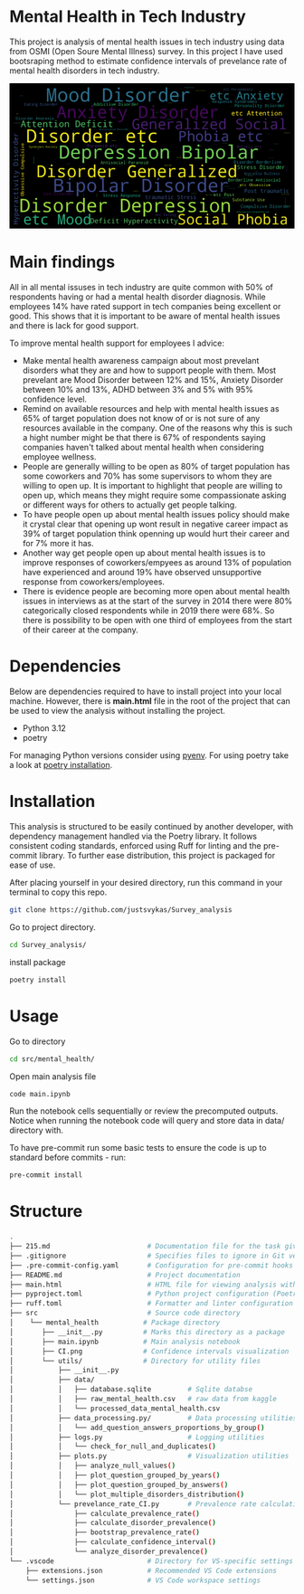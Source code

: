 # Mental Health in Tech Industry

This project is analysis of mental health issues in tech industry using data from OSMI (Open Soure Mental Illness) survey. In this project I have used bootsraping method to estimate confidence intervals of prevelance rate of mental health disorders in tech industry.

![Wordcloud](src/mental_health/word_cloud.png)

# Main findings

All in all mental issuses in tech industry are quite common with 50% of respondents having or had a mental health disorder diagnosis. While employees 14% have rated support in tech companies being excellent or good. This shows that it is important to be aware of mental health issues and there is lack for good support.

To improve mental health support for employees I advice:
- Make mental health awareness campaign about most prevelant disorders what they are and how to support people with them. Most prevelant are Mood Disorder between 12% and 15%, Anxiety Disorder between 10% and 13%, ADHD between 3% and 5% with 95% confidence level.
- Remind on available resources and help with mental health issues as 65% of target population does not know of or is not sure of any resources available in the company. One of the reasons why this is such a hight number might be that there is 67% of respondents saying companies haven't talked about mental health when considering employee wellness.
- People are generally willing to be open as 80% of target population has some coworkers and 70% has some supervisors to whom they are willing to open up. It is important to highlight that people are willing to open up, which means they might require some compassionate asking or different ways for others to actually get people talking.
- To have people open up about mental health issues policy should make it crystal clear that opening up  wont result in negative career impact as 39% of target population think openning up would hurt their career and for 7% more it has.
- Another way get people open up about mental health issues is to improve responses of coworkers/empyees as around 13% of population have experienced and around 19% have observed unsupportive response from coworkers/employees.
- There is evidence people are becoming more open about mental health issues in interviews as at the start of the survey in 2014 there were 80% categorically closed respondents while in 2019 there were 68%. So there is possibility to be open with one third of employees from the start of their career at the company.

# Dependencies
Below are dependencies required to have to install project into your local machine. However, there is **main.html** file in the root of the project that can be used to view the analysis without installing the project.

- Python 3.12
- poetry

For managing Python versions consider using [pyenv](https://github.com/pyenv/pyenv).
For using poetry take a look at [poetry installation](https://python-poetry.org/docs/#installation).

# Installation
This analysis is structured to be easily continued by another developer, with dependency management handled via the Poetry library. It follows consistent coding standards, enforced using Ruff for linting and the pre-commit library. To further ease distribution, this project is packaged for ease of use.

After placing yourself in your desired directory, run this command in your terminal to copy this repo.
```bash
git clone https://github.com/justsvykas/Survey_analysis
```
Go to project directory.
```bash
cd Survey_analysis/
```
install package
```bash
poetry install
```

# Usage

Go to directory
```bash
cd src/mental_health/
```
Open main analysis file
```bash
code main.ipynb
```
Run the notebook cells sequentially or review the precomputed outputs. Notice when running the notebook code will query and store data in data/ directory with.

To have pre-commit run some basic tests to ensure the code is up to standard before commits - run:
```bash
pre-commit install
```

# Structure

```bash
.
├── 215.md                        # Documentation file for the task given by TC
├── .gitignore                    # Specifies files to ignore in Git version control
├── .pre-commit-config.yaml       # Configuration for pre-commit hooks
├── README.md                     # Project documentation
├── main.html                     # HTML file for viewing analysis without installation
├── pyproject.toml                # Python project configuration (Poetry)
├── ruff.toml                     # Formatter and linter configuration (Ruff)
├── src                           # Source code directory
│    └── mental_health           # Package directory
│       ├── __init__.py          # Marks this directory as a package
│       ├── main.ipynb           # Main analysis notebook
│       ├── CI.png               # Confidence intervals visualization
│       └── utils/               # Directory for utility files
│           ├── __init__.py
│           ├── data/
│           │   ├── database.sqlite         # Sqlite databse
│           │   ├── raw_mental_health.csv   # raw data from kaggle
│           │   └── processed_data_mental_health.csv
│           ├── data_processing.py/         # Data processing utilities
│           │   └── add_question_answers_proportions_by_group()
│           ├── logs.py                     # Logging utilities
│           │   └── check_for_null_and_duplicates()
│           ├── plots.py                    # Visualization utilities
│           │   ├── analyze_null_values()
│           │   ├── plot_question_grouped_by_years()
│           │   ├── plot_question_grouped_by_answers()
│           │   └── plot_multiple_disorders_distribution()
│           └── prevelance_rate_CI.py       # Prevalence rate calculation utilities
│               ├── calculate_prevalence_rate()
│               ├── calculate_disorder_prevalence()
│               ├── bootstrap_prevalence_rate()
│               ├── calculate_confidence_interval()
│               └── analyze_disorder_prevalence()
└── .vscode                       # Directory for VS-specific settings
    ├── extensions.json           # Recommended VS Code extensions
    └── settings.json             # VS Code workspace settings
```

